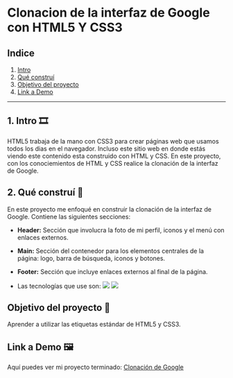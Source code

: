 # Clonacion de la interfaz de Google con HTML5 Y CSS3

## **Indice**

1. [Intro](#)
2. [Qué construí](#)
3. [Objetivo del proyecto](#)
4. [Link a Demo](#)

****

## 1. Intro 🎞️
HTML5 trabaja de la mano con CSS3 para crear páginas web que usamos todos los dias en el navegador. Incluso este sitio web en donde estás viendo este contenido esta construido con HTML y CSS. En este proyecto, con los conociemientos de HTML y CSS realice la clonación de la interfaz de Google.

## 2. Qué construí 🧩
En este proyecto me enfoqué en construir la clonación de la interfaz de Google.
Contiene las siguientes secciones:

* **Header:** Sección que involucra la foto de mi perfil, iconos y el menú con enlaces externos.

* **Main:** Sección del contenedor para los elementos centrales de la página: logo, barra de búsqueda, iconos y botones.

* **Footer:** Sección que incluye enlaces externos al final de la página.

* Las tecnologías que use son: <img src="https://img.shields.io/badge/HTML5-E34F26?style=for-the-badge&logo=html5&logoColor=white" /> <img src="https://img.shields.io/badge/CSS3-1572B6?style=for-the-badge&logo=css3&logoColor=white" />

## Objetivo del proyecto 🎯
Aprender a utilizar las etiquetas estándar de HTML5 y CSS3.

## Link a Demo 🖼️
Aquí puedes ver mi proyecto terminado: [Clonación de Google](https://clon-de-google-theta.vercel.app/)
